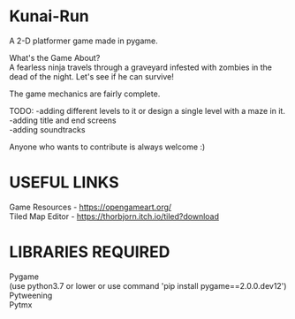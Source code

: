 # Kunai-Run
A 2-D platformer game made in pygame.

What's the Game About?<br/>
A fearless ninja travels through a graveyard infested with zombies in the dead of the night. Let's see if he can survive! 

The game mechanics are fairly complete.

TODO:
-adding different levels to it or design a single level with a maze in it.<br/>
-adding title and end screens<br/>
-adding soundtracks

Anyone who wants to contribute is always welcome :)

# USEFUL LINKS
Game Resources - https://opengameart.org/<br />
Tiled Map Editor - https://thorbjorn.itch.io/tiled?download

# LIBRARIES REQUIRED
Pygame<br />
(use python3.7 or lower or use command 'pip install pygame==2.0.0.dev12')<br />
Pytweening<br />
Pytmx


